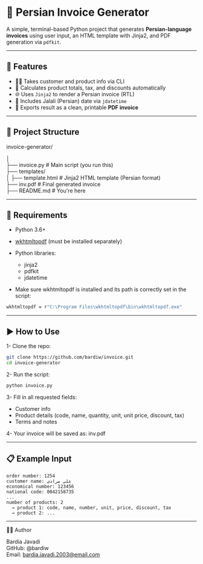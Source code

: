 # 🧾 Persian Invoice Generator

A simple, terminal-based Python project that generates **Persian-language invoices** using user input, an HTML template with Jinja2, and PDF generation via `pdfkit`.

---

## 📌 Features

- 🧑‍💼 Takes customer and product info via CLI
- 🧾 Calculates product totals, tax, and discounts automatically
- 🌐 Uses `Jinja2` to render a Persian invoice (RTL)
- 📅 Includes Jalali (Persian) date via `jdatetime`
- 📄 Exports result as a clean, printable **PDF invoice**

---

## 📁 Project Structure

invoice-generator/

│   
├── invoice.py # Main script (you run this)   
├── templates/   
│ ├── template.html # Jinja2 HTML template (Persian format)  
├── inv.pdf # Final generated invoice  
├── README.md # You're here  


---

## 🔧 Requirements

- Python 3.6+
- [wkhtmltopdf](https://wkhtmltopdf.org/downloads.html) (must be installed separately)
- Python libraries:
  - jinja2
  - pdfkit
  - jdatetime

- Make sure wkhtmltopdf is installed and its path is correctly set in the script:

```bash
wkhtmltopdf = r"C:\Program Files\wkhtmltopdf\bin\wkhtmltopdf.exe"
```
  ---

  ## ▶️ How to Use
1- Clone the repo:

```bash
git clone https://github.com/bardiw/invoice.git
cd invoice-generator
```

2- Run the script:

```bash
python invoice.py
```
3- Fill in all requested fields:
- Customer info
- Product details (code, name, quantity, unit, unit price, discount, tax)
- Terms and notes

4- Your invoice will be saved as: inv.pdf

---

## 📋 Example Input
```
order number: 1254
customer name: علی مرادی
economical number: 123456
national code: 0042158735
...
number of products: 2
  → product 1: code, name, number, unit, price, discount, tax
  → product 2: ...
```

  ---
  
👨‍💻 Author

 Bardia Javadi   
 GitHub: @bardiw  
 Email: bardia.javadi.2003@email.com  

